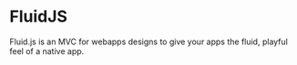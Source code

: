 FluidJS
=======

Fluid.js is an MVC for webapps designs to give your apps the fluid, playful feel of a native app.
